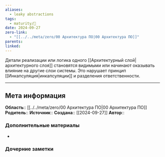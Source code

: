 ```yaml
---
aliases:
  - leaky abstractions
tags:
  - maturity/🌱
date: 2024-09-27
zero-link:
  - "[[../../meta/zero/00 Архитектура ПО|00 Архитектура ПО]]"
parents: 
linked: 
---
```

Детали реализации или логика одного [[Архитектурный слой|архитектурного слоя]] становятся видимыми или начинают оказывать влияние на другие слои системы. Это нарушает принцип [[Инкапсуляция|инкапсуляции]] и разделения ответственности.
***
## Мета информация
**Область**:: [[../../meta/zero/00 Архитектура ПО|00 Архитектура ПО]]
**Родитель**:: 
**Источник**:: 
**Создана**:: [[2024-09-27]]
**Автор**:: 
### Дополнительные материалы
- 

### Дочерние заметки
<!-- QueryToSerialize: LIST FROM [[]] WHERE contains(Родитель, this.file.link) or contains(parents, this.file.link) -->
